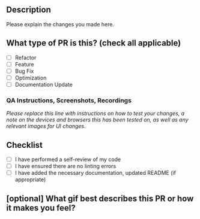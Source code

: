 ## Description

Please explain the changes you made here.

## What type of PR is this? (check all applicable)

- [ ] Refactor
- [ ] Feature
- [ ] Bug Fix
- [ ] Optimization
- [ ] Documentation Update

### QA Instructions, Screenshots, Recordings

_Please replace this line with instructions on how to test your changes, a note on the devices and browsers this has been tested on, as well as any relevant images for UI changes._

## Checklist

- [ ] I have performed a self-review of my code
- [ ] I have ensured there are no linting errors
- [ ] I have added the necessary documentation, updated README (if appropriate)

## [optional] What gif best describes this PR or how it makes you feel?
